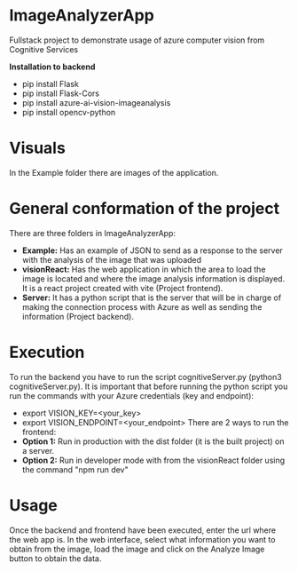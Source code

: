 # ImageAnalyzerApp 
Fullstack project to demonstrate usage of azure computer vision from Cognitive Services

**Installation to backend**
- pip install Flask
- pip install Flask-Cors
- pip install azure-ai-vision-imageanalysis
- pip install opencv-python

# Visuals
In the Example folder there are images of the application.

# General conformation of the project
There are three folders in ImageAnalyzerApp:
- **Example:** Has an example of JSON to send as a response to the server with the analysis of the image that was uploaded
- **visionReact:** Has the web application in which the area to load the image is located and where the image analysis information is displayed. It is a react project created with vite (Project frontend).
- **Server:** It has a python script that is the server that will be in charge of making the connection process with Azure as well as sending the information (Project backend).

# Execution
To run the backend you have to run the script cognitiveServer.py (python3 cognitiveServer.py). It is important that before running the python script you run the commands with your Azure credentials (key and endpoint):
- export VISION_KEY=<your_key>
- export VISION_ENDPOINT=<your_endpoint>
There are 2 ways to run the frontend:
- **Option 1:**  Run in production with the dist folder (it is the built project) on a server.
- **Option 2:** Run in developer mode with from the visionReact folder using the command "npm run dev"

# Usage
Once the backend and frontend have been executed, enter the url where the web app is. In the web interface, select what information you want to obtain from the image, load the image and click on the Analyze Image button to obtain the data.
